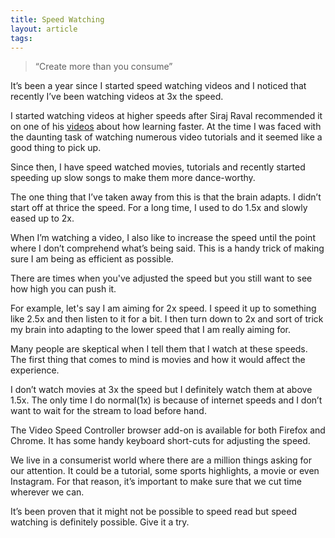 ```yaml
---
title: Speed Watching
layout: article
tags: 
---
```

> “Create more than you consume”

It’s been a year since I started speed watching videos and I noticed that recently I’ve been watching videos at 3x the speed.

I started watching videos at higher speeds after Siraj Raval recommended it on one of his [videos](https://youtu.be/nxWfZP6eslM) about how learning faster. At the time I was faced with the daunting task of watching numerous video tutorials and it seemed like a good thing to pick up.

Since then, I have speed watched movies, tutorials and recently started speeding up slow songs to make them more dance-worthy.

The one thing that I’ve taken away from this is that the brain adapts. I didn’t start off at thrice the speed. For a long time, I used to do 1.5x and slowly eased up to 2x. 

When I’m watching a video, I also like to increase the speed until the point where I don’t comprehend what’s being said. This is a handy trick of making sure I am being as efficient as possible.

There are times when you've adjusted the speed but you still want to see how high you can push it. 
 
For example, let's say I am aiming for 2x speed. I speed it up to something like 2.5x and then listen to it for a bit. I then turn down to 2x and sort of trick my brain into adapting to the lower speed that I am really aiming for.

Many people are skeptical when I tell them that I watch at these speeds. The first thing that comes to mind is movies and how it would affect the experience. 

I don’t watch movies at 3x the speed but I definitely watch them at above 1.5x. The only time I do normal(1x) is because of internet speeds and I don’t want to wait for the stream to load before hand.

The Video Speed Controller browser add-on is available for both Firefox and Chrome. It has some handy keyboard short-cuts for adjusting the speed. 

We live in a consumerist world where there are a million things asking for our attention. It could be a tutorial, some sports highlights, a movie or even Instagram. For that reason, it’s important to make sure that we cut time wherever we can.

It’s been proven that it might not be possible to speed read but speed watching is definitely possible. Give it a try. 